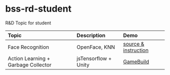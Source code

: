 # bss-rd-student
R&amp;D Topic for student

| Topic | Description | Demo |
| :--- | :--- | :--- |
| Face Recognition | OpenFace, KNN     | [source & instruction](https://github.com/beesightsoft/bss-rd-student/tree/ltphy/15062018_ltphy/Tensorflow)    |
| Action Learning + Garbage Collector| jsTensorflow + Unity | [GameBuild](https://github.com/beesightsoft/bss-rd-student/tree/ltphy/15062018_ltphy/Game/Demo) |
